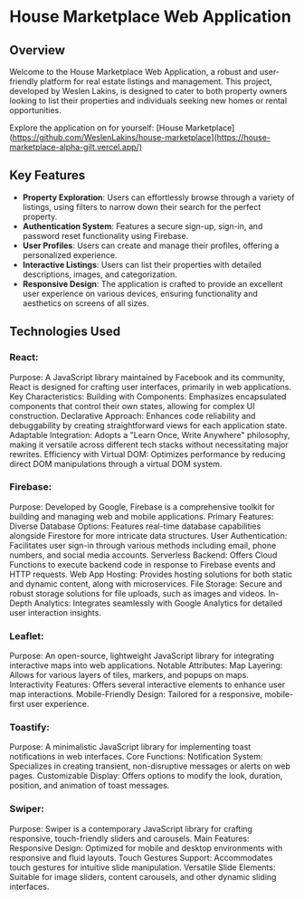# House Marketplace Web Application

## Overview

Welcome to the House Marketplace Web Application, a robust and user-friendly platform for real estate listings and management. This project, developed by Weslen Lakins, is designed to cater to both property owners looking to list their properties and individuals seeking new homes or rental opportunities.

Explore the application on for yourself: [House Marketplace](https://github.com/WeslenLakins/house-marketplace](https://house-marketplace-alpha-gilt.vercel.app/)

## Key Features

- **Property Exploration**: Users can effortlessly browse through a variety of listings, using filters to narrow down their search for the perfect property.
- **Authentication System**: Features a secure sign-up, sign-in, and password reset functionality using Firebase.
- **User Profiles**: Users can create and manage their profiles, offering a personalized experience.
- **Interactive Listings**: Users can list their properties with detailed descriptions, images, and categorization.
- **Responsive Design**: The application is crafted to provide an excellent user experience on various devices, ensuring functionality and aesthetics on screens of all sizes.

## Technologies Used

### React:
Purpose: A JavaScript library maintained by Facebook and its community, React is designed for crafting user interfaces, primarily in web applications.
Key Characteristics:
Building with Components: Emphasizes encapsulated components that control their own states, allowing for complex UI construction.
Declarative Approach: Enhances code reliability and debuggability by creating straightforward views for each application state.
Adaptable Integration: Adopts a "Learn Once, Write Anywhere" philosophy, making it versatile across different tech stacks without necessitating major rewrites.
Efficiency with Virtual DOM: Optimizes performance by reducing direct DOM manipulations through a virtual DOM system.

### Firebase:

Purpose: Developed by Google, Firebase is a comprehensive toolkit for building and managing web and mobile applications.
Primary Features:
Diverse Database Options: Features real-time database capabilities alongside Firestore for more intricate data structures.
User Authentication: Facilitates user sign-in through various methods including email, phone numbers, and social media accounts.
Serverless Backend: Offers Cloud Functions to execute backend code in response to Firebase events and HTTP requests.
Web App Hosting: Provides hosting solutions for both static and dynamic content, along with microservices.
File Storage: Secure and robust storage solutions for file uploads, such as images and videos.
In-Depth Analytics: Integrates seamlessly with Google Analytics for detailed user interaction insights.

### Leaflet:

Purpose: An open-source, lightweight JavaScript library for integrating interactive maps into web applications.
Notable Attributes:
Map Layering: Allows for various layers of tiles, markers, and popups on maps.
Interactivity Features: Offers several interactive elements to enhance user map interactions.
Mobile-Friendly Design: Tailored for a responsive, mobile-first user experience.

### Toastify:

Purpose: A minimalistic JavaScript library for implementing toast notifications in web interfaces.
Core Functions:
Notification System: Specializes in creating transient, non-disruptive messages or alerts on web pages.
Customizable Display: Offers options to modify the look, duration, position, and animation of toast messages.

### Swiper:

Purpose: Swiper is a contemporary JavaScript library for crafting responsive, touch-friendly sliders and carousels.
Main Features:
Responsive Design: Optimized for mobile and desktop environments with responsive and fluid layouts.
Touch Gestures Support: Accommodates touch gestures for intuitive slide manipulation.
Versatile Slide Elements: Suitable for image sliders, content carousels, and other dynamic sliding interfaces.
